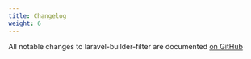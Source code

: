 ```yaml
---
title: Changelog
weight: 6
---
```


All notable changes to laravel-builder-filter are documented [on GitHub](https://github.com/mPhpMaster/laravel-builder-filter/blob/master/CHANGELOG.md)
